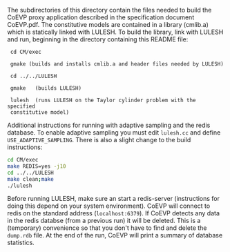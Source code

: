 
The subdirectories of this directory contain the files needed to build the CoEVP proxy
application described in the specification document CoEVP.pdf.  The constitutive models
are contained in a library (cmlib.a) which is statically linked with LULESH.  To build
the library, link with LULESH and run, beginning in the directory containing this README
file:

     cd CM/exec

     gmake (builds and installs cmlib.a and header files needed by LULESH)

     cd ../../LULESH

     gmake   (builds LULESH)

     lulesh  (runs LULESH on the Taylor cylinder problem with the specified
     constitutive model)

Additional instructions for running with adaptive sampling and the redis
database.  To enable adaptive sampling you must edit `lulesh.cc` and define
`USE_ADAPTIVE_SAMPLING`. There is also a slight change to the build instructions:

``` sh
cd CM/exec
make REDIS=yes -j10
cd ../../LULESH
make clean;make
./lulesh
```
Before running LULESH, make sure an start a redis-server (instructions for
doing this depend on your system environment). CoEVP will connect to redis on
the standard address (`localhost:6379`). If CoEVP detects any data in the redis databse
(from a previous run) it will be deleted. This is a (temporary) convenience so
that you don't have to find and delete the `dump.rdb` file. At  the end of the
run, CoEVP will print a summary of database statistics.


